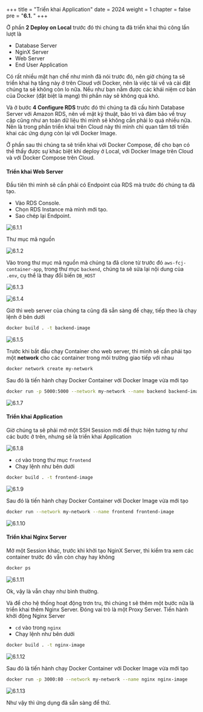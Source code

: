 +++
title = "Triển khai Application"
date = 2024
weight = 1
chapter = false
pre = "<b>6.1. </b>"
+++

Ở phần **2 Deploy on Local** trước đó thì chúng ta đã triển khai thủ công lần lượt là

- Database Server
- NginX Server
- Web Server
- End User Application

Có rất nhiều mặt hạn chế như mình đã nói trước đó, nên giờ chúng ta sẽ triển khai hạ tầng này ở trên Cloud với Docker, nên là việc tải về và cài đặt chúng ta sẽ không còn lo nữa. Nếu như bạn nắm được các khái niệm cơ bản của Docker (đặt biệt là mạng) thì phần này sẽ không quá khó.

Và ở bước **4 Configure RDS** trước đó thì chúng ta đã cấu hình Database Server với Amazon RDS, nên về mặt kỹ thuật, bảo trì và đảm bảo về truy cập cũng như an toàn dữ liệu thì mình sẽ không cần phải lo quá nhiều nữa. Nên là trong phần triển khai trên Cloud này thì mình chỉ quan tâm tới triển khai các ứng dụng còn lại với Docker Image.

Ở phần sau thì chúng ta sẽ triển khai với Docker Compose, để cho bạn có thể thấy được sự khác biệt khi deploy ở Local, với Docker Image trên Cloud và với Docker Compose trên Cloud.

#### Triển khai Web Server

Đầu tiên thì mình sẽ cần phải có Endpoint của RDS mà trước đó chúng ta đã tạo.

- Vào RDS Console.
- Chọn RDS Instance mà mình mới tạo.
- Sao chép lại Endpoint.

![6.1.1](/images/6-docker-image/6.1.1.png)

Thư mục mã nguồn

![6.1.2](/images/6-docker-image/6.1.2.png)

Vào trong thư mục mã nguồn mà chúng ta đã clone từ trước đó `aws-fcj-container-app`, trong thư mục `backend`, chúng ta sẽ sửa lại nội dung của `.env`, cụ thể là thay đổi biến `DB_HOST`

![6.1.3](/images/6-docker-image/6.1.3.png)

![6.1.4](/images/6-docker-image/6.1.4.png)

Giờ thì web server của chúng ta cũng đã sẵn sàng để chạy, tiếp theo là chạy lệnh ở bên dưới

```bash
docker build . -t backend-image
```

![6.1.5](/images/6-docker-image/6.1.5.png)

Trước khi bắt đầu chạy Container cho web server, thì mình sẽ cần phải tạo một **network** cho các container trong môi trường giao tiếp với nhau

```bash
docker network create my-network
```

Sau đó là tiến hành chạy Docker Container với Docker Image vừa mới tạo

```bash
docker run -p 5000:5000 --network my-network --name backend backend-image
```

![6.1.7](/images/6-docker-image/6.1.7.png)

#### Triển khai Application

Giờ chúng ta sẽ phải mở một SSH Session mới để thực hiện tương tự như các bước ở trên, nhưng sẽ là triển khai Application

![6.1.8](/images/6-docker-image/6.1.8.png)

- `cd` vào trong thư mục `frontend`
- Chạy lệnh như bên dưới

```bash
docker build . -t frontend-image
```

![6.1.9](/images/6-docker-image/6.1.9.png)

Sau đó là tiến hành chạy Docker Container với Docker Image vừa mới tạo

```bash
docker run --network my-network --name frontend frontend-image
```

![6.1.10](/images/6-docker-image/6.1.10.png)

#### Triển khai Nginx Server

Mở một Session khác, trước khi khởi tạo NginX Server, thì kiểm tra xem các container trước đó vẫn còn chạy hay không

```bash
docker ps
```

![6.1.11](/images/6-docker-image/6.1.11.png)

Ok, vậy là vẫn chạy như bình thường.

Và để cho hệ thống hoạt động trơn tru, thì chúng t sẽ thêm một bước nữa là triển khai thêm Nginx Server. Đóng vai trò là một Proxy Server. Tiến hành khởi động Nginx Server

- `cd` vào trong `nginx`
- Chạy lệnh như bên dưới

```bash
docker build . -t nginx-image
```

![6.1.12](/images/6-docker-image/6.1.12.png)

Sau đó là tiến hành chạy Docker Container với Docker Image vừa mới tạo

```bash
docker run -p 3000:80 --network my-network --name nginx nginx-image
```

![6.1.13](/images/6-docker-image/6.1.13.png)

Như vậy thì ứng dụng đã sẵn sàng để thử.
